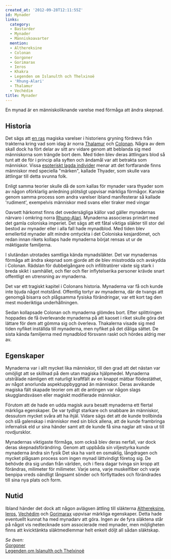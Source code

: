 ```yaml
---
created_at: '2012-09-28T12:11:55Z'
id: Mynader
links:
  category:
  - Bastarder
  - Mynader
  - Människoavarter
  mention:
  - Althereksine
  - Colonan
  - Gorgoner
  - Gorimarax
  - Ieros
  - Khakra
  - Legenden om Islanulth och Thelxinoë
  - 'Rhung-Alari'
  - Thalamur
  - Vechédim
title: Mynader
---
```


En mynad är en människoliknande varelse med förmåga att ändra skepnad.

Historia
--------

Det sägs att [en ras] magiska varelser i historiens gryning fördrevs från trakterna kring vad som
idag är norra [Thalamur] och [Colonan]. Några av dem skall dock ha fört delar av sitt arv vidare
genom att beblanda sig med människorna som trängde bort dem. Med tiden blev deras ättlingars blod så
tunt att de för i princip alla syften och ändamål var att betrakta som människor. Vissa [esoteriskt
lagda individer] menar att det fortfarande finns människor med speciella "märken", kallade Thyader,
som skulle vara ättlingar till detta svunna folk.

Enligt samma teorier skulle då de som kallas för mynader vara thyader som av någon oförklarlig
anledning plötsligt uppvisar märkliga förmågor. Kanske genom samma process som andra varelser ibland
manifesterar så kallade 'rudiment', exempelvis människor med svans eller tiraker med vingar

Oavsett härkomst finns det ovedersägliga källor vad gäller mynadernas närvaro i omkring norra
[Rhung-Alari]. Mynaderna associeras primärt med det gamla coloniska imperiet. Det sägs att ett fåtal
viktiga släkter till stor del bestod av mynader eller i alla fall hade mynadblod. Med tiden blev
emellertid mynader allt mindre omtyckta i det Coloniska kesjardömet, och redan innan rikets kollaps
hade mynaderna börjat rensas ut ur de mäktigaste familjerna.

I slutändan utrotades samtliga kända mynadsläkter. Det var mynadernas förmåga att ändra skepnad som
gjorde att de blev misstrodda och avskydda i Colonan. Rädslan för dubbelgångare och infilitratörer
växte sig stark i breda skikt i samhället, och fler och fler inflytelserika personer krävde snart
offentligt en utrensning av mynaderna.

Det var ett tragiskt kapitel i Colonans historia. Mynaderna var få och kunde inte bjuda något
motstånd. Offentlig tortyr av mynaderna, där de tvangs att genomgå bisarra och plågsamma fysiska
förändringar, var ett kort tag den mest moderiktiga underhållningen.

Sedan kollapsade Colonan och mynaderna glömdes bort. Efter splittringen hoppades de få överlevande
mynaderna på att kaoset i riket skulle göra det lättare för dem att gömma sig och överleva.
Thakalerna visade sig med tiden nyfiket inställda till mynaderna, men nyfiket på det dåliga sättet.
De sista kända familjerna med mynadblod försvann raskt och hördes aldrig mer av.

Egenskaper
----------

Mynaderna var i allt mycket lika människor, till den grad att det nästan var omöjligt att se
skillnad på dem utan magiska hjälpmedel. Mynaderna utstrålade nämligen ett naturligt kraftfält av en
knappt mätbar flödestäthet, av något anorlunda aspektuppbyggnad än människor. Deras avvikande
magiska fält skapade teorier om att de antingen var någon slags skugglandsväsen eller magiskt
modifierade människor.

Förutom att de hade en udda magisk aura besatt mynaderna ett flertal märkliga egenskaper. De var
tydligt starkare och snabbare än människor, dessutom mycket svåra att ha ihjäl. Vidare sägs det att
de kunde trollbinda och slå galenskap i människor med sin blick allena, att de kunde frambringa
infernalisk eld ur sina händer samt att de kunde få sina naglar att växa ut till rovdjursklor.

Mynadernas viktigaste förmåga, som också blev deras nerfall, var dock deras skepnadsförändring.
Genom att uppbåda sin viljestyrka kunde mynaderna ändra sin fysik Det ska ha varit en osmaklig,
långdragen och mycket plågsam process som ingen mynad lättvindigt företog sig. De behövde dra sig
undan från världen, och i flera dagar tvinga sin kropp att förändras, milimeter för milimeter. Varje
sena, varje muskelfiber och varje benpipa vreds oändligt långsamt sönder och förflyttades och
förändrades till sina nya plats och form.

Nutid
-----

Ibland händer det dock att någon avlägsen ättling till släkterna [Althereksine], [Ieros], [Vechédim]
och [Gorimarax] uppvisar märkliga egenskaper. Detta hade eventuellt kunnat ha med mynadarv att göra.
Ingen av de fyra släktena står på något vis nedtecknade som associerade med mynader, men möjligheten
finns att kvicktänkta släktmedlemmar helt enkelt döljt all sådan släktskap.

*Se även:*\
[Gorgoner][en ras]\
[Legenden om Islanulth och Thelxinoë]

  [en ras]: Gorgoner
  [Thalamur]: Thalamur
  [Colonan]: Colonan
  [esoteriskt lagda individer]: Khakra
  [Rhung-Alari]: Rhung-Alari
  [Althereksine]: Althereksine
  [Ieros]: Ieros
  [Vechédim]: Vechédim
  [Gorimarax]: Gorimarax
  [Legenden om Islanulth och Thelxinoë]: Legenden_om_Islanulth_och_Thelxinoë